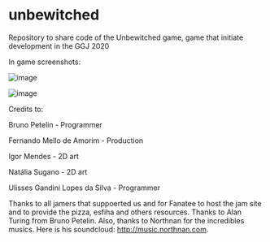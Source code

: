 # unbewitched
Repository to share code of the Unbewitched game, game that initiate development in the GGJ 2020


In game screenshots:

![image](https://user-images.githubusercontent.com/36308052/73658753-ac0df280-4673-11ea-899a-335a63470327.png)

![image](https://user-images.githubusercontent.com/36308052/73658796-c051ef80-4673-11ea-8eb6-c82ba701e75a.png)



Credits to:

Bruno Petelin - Programmer

Fernando Mello de Amorim - Production

Igor Mendes - 2D art

Natália Sugano - 2D art

Ulisses Gandini Lopes da Silva - Programmer


Thanks to all jamers that suppoerted us and for Fanatee to host the jam site and to provide the pizza, esfiha and others resources.
Thanks to Alan Turing from Bruno Petelin.
Also, thanks to Northnan for the incredibles musics. Here is his soundcloud: http://music.northnan.com.
